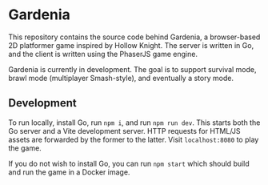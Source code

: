 # Gardenia

This repository contains the source code behind Gardenia,
a browser-based 2D platformer game inspired by Hollow Knight.
The server is written in Go, and the client is written using the PhaserJS game engine.

Gardenia is currently in development.
The goal is to support survival mode, brawl mode (multiplayer Smash-style),
and eventually a story mode.

## Development

To run locally, install Go, run `npm i`, and run `npm run dev`.
This starts both the Go server and a Vite development server.
HTTP requests for HTML/JS assets are forwarded by the former to the latter.
Visit `localhost:8080` to play the game.

If you do not wish to install Go, you can run `npm start` which should
build and run the game in a Docker image.
